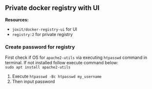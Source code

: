 ## Private docker registry with UI
<b>Resources:</b>
* ``joxit/docker-registry-ui`` for UI 
* ``registry:2`` for private registry

### Create password for registry
First check if OS for ``apache2-utils`` via executing ``htpasswd`` command in terminal. If not installed follow execute command below:<br>
``sudo apt install apache2-utils``
1. Execute ``htpasswd -Bc htpasswd my_username``
2. Then input password

